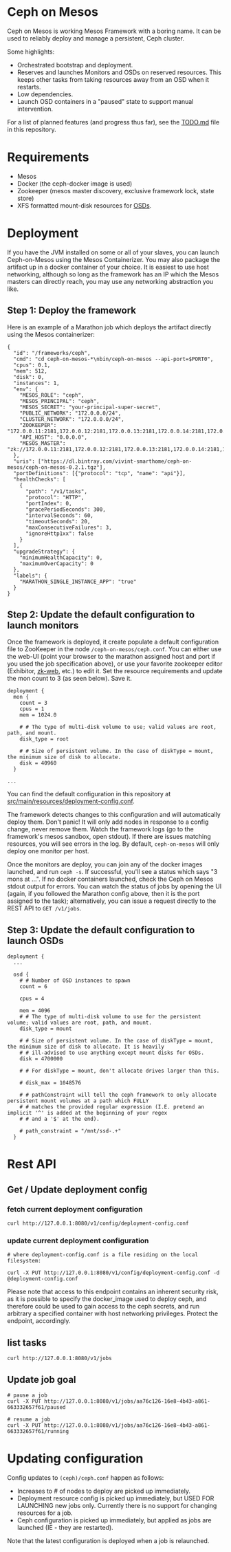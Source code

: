 # Ceph on Mesos

Ceph on Mesos is working Mesos Framework with a boring name. It can be used to reliably deploy and manage a persistent,
Ceph cluster.

Some highlights:

- Orchestrated bootstrap and deployment.
- Reserves and launches Monitors and OSDs on reserved resources. This keeps other tasks from taking resources away from
  an OSD when it restarts.
- Low dependencies.
- Launch OSD containers in a "paused" state to support manual intervention.

For a list of planned features (and progress thus far), see the [TODO.md](./TODO.md) file in this repository.

# Requirements

- Mesos
- Docker (the ceph-docker image is used)
- Zookeeper (mesos master discovery, exclusive framework lock, state store)
- XFS formatted mount-disk resources for
  [OSDs](http://docs.ceph.com/docs/jewel/rados/configuration/filesystem-recommendations/).

# Deployment

If you have the JVM installed on some or all of your slaves, you can launch Ceph-on-Mesos using the Mesos
Containerizer. You may also package the artifact up in a docker container of your choice. It is easiest to use host
networking, although so long as the framework has an IP which the Mesos masters can directly reach, you may use any
networking abstraction you like.

## Step 1: Deploy the framework

Here is an example of a Marathon job which deploys the artifact directly using the Mesos containerizer:

```
{
  "id": "/frameworks/ceph",
  "cmd": "cd ceph-on-mesos-*\nbin/ceph-on-mesos --api-port=$PORT0",
  "cpus": 0.1,
  "mem": 512,
  "disk": 0,
  "instances": 1,
  "env": {
    "MESOS_ROLE": "ceph",
    "MESOS_PRINCIPAL": "ceph",
    "MESOS_SECRET": "your-principal-super-secret",
    "PUBLIC_NETWORK": "172.0.0.0/24",
    "CLUSTER_NETWORK": "172.0.0.0/24",
    "ZOOKEEPER": "172.0.0.11:2181,172.0.0.12:2181,172.0.0.13:2181,172.0.0.14:2181,172.0.0.15:2181/",
    "API_HOST": "0.0.0.0",
    "MESOS_MASTER": "zk://172.0.0.11:2181,172.0.0.12:2181,172.0.0.13:2181,172.0.0.14:2181,172.0.0.15:2181/mesos"
  },
  "uris": ["https://dl.bintray.com/vivint-smarthome/ceph-on-mesos/ceph-on-mesos-0.2.1.tgz"],
  "portDefinitions": [{"protocol": "tcp", "name": "api"}],
  "healthChecks": [
    {
      "path": "/v1/tasks",
      "protocol": "HTTP",
      "portIndex": 0,
      "gracePeriodSeconds": 300,
      "intervalSeconds": 60,
      "timeoutSeconds": 20,
      "maxConsecutiveFailures": 3,
      "ignoreHttp1xx": false
    }
  ],
  "upgradeStrategy": {
    "minimumHealthCapacity": 0,
    "maximumOverCapacity": 0
  },
  "labels": {
    "MARATHON_SINGLE_INSTANCE_APP": "true"
  }
}
```

## Step 2: Update the default configuration to launch monitors

Once the framework is deployed, it create populate a default configuration file to ZooKeeper in the node
`/ceph-on-mesos/ceph.conf`. You can either use the web-UI (point your browser to the marathon assigned host and port if
you used the job specification above), or use your favorite zookeeper editor (Exhibitor,
[zk-web](https://github.com/qiuxiafei/zk-web), etc.) to edit it. Set the resource requirements and update the mon count
to 3 (as seen below). Save it.

```
deployment {
  mon {
    count = 3
    cpus = 1
    mem = 1024.0

    # # The type of multi-disk volume to use; valid values are root, path, and mount.
    disk_type = root

    # # Size of persistent volume. In the case of diskType = mount, the minimum size of disk to allocate.
    disk = 40960
  }

...
```

You can find the default configuration in this repository at
[src/main/resources/deployment-config.conf](https://github.com/vivint-smarthome/ceph-on-mesos/blob/master/src/main/resources/deployment-config.conf).

The framework detects changes to this configuration and will automatically deploy them. Don't panic! It will only add
nodes in response to a config change, never remove them. Watch the framework logs (go to the framework's mesos sandbox,
open stdout). If there are issues matching resources, you will see errors in the log. By default, `ceph-on-mesos` will
only deploy one monitor per host.

Once the monitors are deploy, you can join any of the docker images launched, and run `ceph -s`. If successful, you'll
see a status which says "3 mons at ...". If no docker containers launched, check the Ceph on Mesos stdout output for
errors. You can watch the status of jobs by opening the UI (again, if you followed the Marathon config above, then it is
the port assigned to the task); alternatively, you can issue a request directly to the REST API to `GET /v1/jobs`.

## Step 3: Update the default configuration to launch OSDs



```
deployment {
  ...

  osd {
    # # Number of OSD instances to spawn
    count = 6

    cpus = 4

    mem = 4096
    # # The type of multi-disk volume to use for the persistent volume; valid values are root, path, and mount.
    disk_type = mount

    # # Size of persistent volume. In the case of diskType = mount, the minimum size of disk to allocate. It is heavily
    # # ill-advised to use anything except mount disks for OSDs.
    disk = 4700000

    # # For diskType = mount, don't allocate drives larger than this.

    # disk_max = 1048576

    # # pathConstraint will tell the ceph framework to only allocate persistent mount volumes at a path which FULLY
    # # matches the provided regular expression (I.E. pretend an implicit '^' is added at the beginning of your regex
    # # and a '$' at the end).

    # path_constraint = "/mnt/ssd-.+"
  }

```

# Rest API

## Get / Update deployment config

### fetch current deployment configuration

```
curl http://127.0.0.1:8080/v1/config/deployment-config.conf
```

### update current deployment configuration

```
# where deployment-config.conf is a file residing on the local filesystem:

curl -X PUT http://127.0.0.1:8080/v1/config/deployment-config.conf -d @deployment-config.conf
```

Please note that access to this endpoint contains an inherent security risk, as it is possible to specify the
docker_image used to deploy ceph, and therefore could be used to gain access to the ceph secrets, and run arbitrary
a specified container with host networking privileges. Protect the endpoint, accordingly.

## list tasks

```
curl http://127.0.0.1:8080/v1/jobs
```

## Update job goal

```
# pause a job
curl -X PUT http://127.0.0.1:8080/v1/jobs/aa76c126-16e8-4b43-a861-663332657f61/paused

# resume a job
curl -X PUT http://127.0.0.1:8080/v1/jobs/aa76c126-16e8-4b43-a861-663332657f61/running
```


# Updating configuration

Config updates to `(ceph)/ceph.conf` happen as follows:

- Increases to # of nodes to deploy are picked up immediately.
- Deployment resource config is picked up immediately, but USED FOR LAUNCHING new jobs only. Currently there is no
  support for changing resources for a job.
- Ceph configuration is picked up immediately, but applied as jobs are launched (IE - they are restarted).

Note that the latest configuration is deployed when a job is relaunched.
